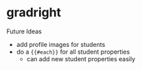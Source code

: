 # gradright

Future Ideas
* add profile images for students
* do a `{{#each}}` for all student properties
    * can add new student properties easily